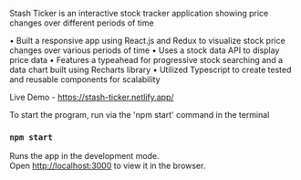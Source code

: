 Stash Ticker is an interactive stock tracker application showing price changes over different periods of time

• Built a responsive app using React.js and Redux to
visualize stock price changes over various periods of time
• Uses a stock data API to display price data
• Features a typeahead for progressive stock searching and
a data chart built using Recharts library
• Utilized Typescript to create tested and reusable
components for scalability

Live Demo - https://stash-ticker.netlify.app/

To start the program, run via the 'npm start' command in the terminal

### `npm start`

Runs the app in the development mode.\
Open [http://localhost:3000](http://localhost:3000) to view it in the browser.

